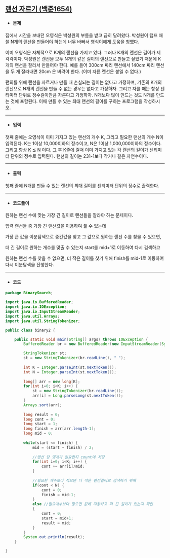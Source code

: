 ## [랜선 자르기 (백준1654)](https://www.acmicpc.net/problem/1654)

- #### 문제

집에서 시간을 보내던 오영식은 박성원의 부름을 받고 급히 달려왔다. 박성원이 캠프 때 쓸 N개의 랜선을 만들어야 하는데 너무 바빠서 영식이에게 도움을 청했다.

이미 오영식은 자체적으로 K개의 랜선을 가지고 있다. 그러나 K개의 랜선은 길이가 제각각이다. 박성원은 랜선을 모두 N개의 같은 길이의 랜선으로 만들고 싶었기 때문에 K개의 랜선을 잘라서 만들어야 한다. 예를 들어 300cm 짜리 랜선에서 140cm 짜리 랜선을 두 개 잘라내면 20cm 은 버려야 한다. (이미 자른 랜선은 붙일 수 없다.)

편의를 위해 랜선을 자르거나 만들 때 손실되는 길이는 없다고 가정하며, 기존의 K개의 랜선으로 N개의 랜선을 만들 수 없는 경우는 없다고 가정하자. 그리고 자를 때는 항상 센티미터 단위로 정수길이만큼 자른다고 가정하자. N개보다 많이 만드는 것도 N개를 만드는 것에 포함된다. 이때 만들 수 있는 최대 랜선의 길이를 구하는 프로그램을 작성하시오.

---



- #### 입력

첫째 줄에는 오영식이 이미 가지고 있는 랜선의 개수 K, 그리고 필요한 랜선의 개수 N이 입력된다. K는 1이상 10,000이하의 정수이고, N은 1이상 1,000,000이하의 정수이다. 그리고 항상 K ≦ N 이다. 그 후 K줄에 걸쳐 이미 가지고 있는 각 랜선의 길이가 센티미터 단위의 정수로 입력된다. 랜선의 길이는 231-1보다 작거나 같은 자연수이다.

---



- #### 출력

첫째 줄에 N개를 만들 수 있는 랜선의 최대 길이를 센티미터 단위의 정수로 출력한다.

---



- #### 코드풀이

원하는 랜선 수에 맞는 가장 긴 길이로 랜선들을 잘라야 하는 문제이다.

입력 랜선들 중 가장 긴 랜선값을 이용하여 풀 수 있는데

가장 큰 값을 이분탐색으로 중간값을 찾고 그 값으로 원하는 랜선 수를 찾을 수 있으면,

더 긴 길이로 원하는 개수를 맞출 수 있는지 start를 mid+1로 이동하여 다시 검색하고

원하는 랜선 수를 찾을 수 없으면, 더 작은 길이를 찾기 위해 finish를 mid-1로 이동하여 다시 이분탐색을 진행한다.



---



- #### 코드

```java
package BinarySearch;

import java.io.BufferedReader;
import java.io.IOException;
import java.io.InputStreamReader;
import java.util.Arrays;
import java.util.StringTokenizer;

public class binary2 {

	public static void main(String[] args) throws IOException {
		BufferedReader br = new BufferedReader(new InputStreamReader(System.in));

		StringTokenizer st;
		st = new StringTokenizer(br.readLine(), " ");
		
		int K = Integer.parseInt(st.nextToken());
		int N = Integer.parseInt(st.nextToken());
		
		long[] arr = new long[K];
		for(int i=0; i<K; i++) {
			st = new StringTokenizer(br.readLine());
			arr[i] = Long.parseLong(st.nextToken());
		}
		Arrays.sort(arr);
		
		long result = 0;
		long cont = 0;
		long start = 1;
		long finish = arr[arr.length-1];
		long mid = 0;
		
		while(start <= finish) {
			mid = (start + finish) / 2;
			
			//랜선 당 몇개가 필요한지 count에 저장
			for(int i=0; i<K; i++) {
				cont += arr[i]/mid;
			}
			
			//필요한 개수보다 적으면 더 적은 랜선길이로 검색하기 위해
			if(cont < N) {	
				cont = 0;
				finish = mid-1;
			}
			else //필요개수보다 많으면 값에 저장하고 더 긴 길이가 있는지 확인 
			{			
				cont = 0;
				start = mid+1;
				result = mid;
			}
		}
		System.out.println(result);
	}

}

```